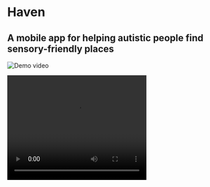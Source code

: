 # Haven
## A mobile app for helping autistic people find sensory-friendly places

![Demo video](https://github.com/drpollylang/Haven/blob/main/assets/videos/SensoryAppDemo.gif)

<video width="320" height="240" controls>
  <source src="https://github.com/drpollylang/Haven/blob/main/assets/videos/SensoryAppDemo.gif" type="video/gif">
</video>
